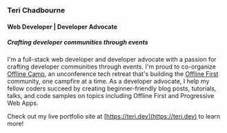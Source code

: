 ### Teri Chadbourne
#### Web Developer | Developer Advocate
##### Crafting developer communities through events

I'm a full-stack web developer and developer advocate with a passion for crafting developer communities through events. I'm proud to co-organize [Offline Camp](http://offlinefirst.org/camp), an unconference tech retreat that's building the [Offline First](http://offlinefirst.org/) community, one campfire at a time. As a developer advocate, I help my fellow coders succeed by creating beginner-friendly blog posts, tutorials, talks, and code samples on topics including Offline First and Progressive Web Apps.

Check out my live portfolio site at [https://teri.dev](https://teri.dev) to learn more!
